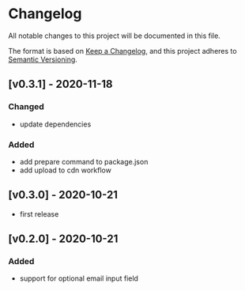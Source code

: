# Changelog
All notable changes to this project will be documented in this file.

The format is based on [Keep a Changelog](https://keepachangelog.com/en/1.0.0/),
and this project adheres to [Semantic Versioning](https://semver.org/spec/v2.0.0.html).

## [v0.3.1] - 2020-11-18
### Changed
- update dependencies

### Added
- add prepare command to package.json
- add upload to cdn workflow

## [v0.3.0] - 2020-10-21
- first release

## [v0.2.0] - 2020-10-21
### Added
- support for optional email input field
